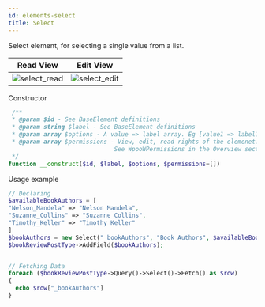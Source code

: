 ```yaml
---
id: elements-select
title: Select
---
```


Select element, for selecting a single value from a list.

| Read View     | Edit View     |
| ------------- | ------------- |
| ![select_read](/images/elements/select_read.png)    |  ![select_edit](/images/elements/select_edit.png) |

Constructor

```php
 /**
 * @param $id - See BaseElement definitions
 * @param string $label - See BaseElement definitions
 * @param array $options - A value => label array. Eg [value1 => label1, value2 => label2]
 * @param array $permissions - View, edit, read rights of the elemenet.
                              See WpooWPermissions in the Overview section.
 */
function __construct($id, $label, $options, $permissions=[])
```

Usage example

```php
// Declaring
$availableBookAuthors = [
"Nelson_Mandela" => "Nelson Mandela",
"Suzanne_Collins" => "Suzanne Collins",
"Timothy_Keller" => "Timothy Keller"
]
$bookAuthors = new Select("_bookAuthors", "Book Authors", $availableBookAuthors);
$bookReviewPostType->AddField($bookAuthors);


// Fetching Data
foreach ($bookReviewPostType->Query()->Select()->Fetch() as $row)
{
  echo $row["_bookAuthors"]
}
```
